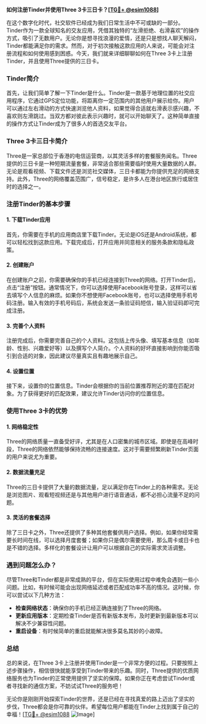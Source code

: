 **如何注册Tinder并使用Three 3卡三日卡？[[TG💪+ @esim1088](https://t.me/s/esim1088)]**

在这个数字化时代，社交软件已经成为我们日常生活中不可或缺的一部分。Tinder作为一款全球知名的交友应用，凭借其独特的“左滑拒绝、右滑喜欢”的操作方式，吸引了无数用户。无论你是想寻找浪漫的爱情，还是只是想找人聊天解闷，Tinder都能满足你的需求。然而，对于初次接触这款应用的人来说，可能会对注册流程和如何使用感到困惑。今天，我们就来详细聊聊如何在Three 3卡上注册Tinder，并且使用Three提供的三日卡。

### Tinder简介

首先，让我们简单了解一下Tinder是什么。Tinder是一款基于地理位置的社交应用程序，它通过GPS定位功能，将距离你一定范围内的其他用户展示给你。用户可以通过左右滑动的方式快速浏览他人资料，如果觉得合适就右滑表示感兴趣，不喜欢则左滑跳过。当双方都对彼此表示兴趣时，就可以开始聊天了。这种简单直接的操作方式让Tinder成为了很多人的首选交友平台。

### Three 3卡三日卡简介

Three是一家总部位于香港的电信运营商，以其灵活多样的套餐服务闻名。Three提供的三日卡是一种短期流量套餐，非常适合那些需要临时使用大量数据的人群。无论是观看视频、下载文件还是浏览社交媒体，三日卡都能为你提供充足的网络支持。此外，Three的网络覆盖范围广，信号稳定，是许多人在港台地区旅行或居住时的选择之一。

### 注册Tinder的基本步骤

#### 1. 下载Tinder应用

首先，你需要在手机的应用商店里下载Tinder。无论是iOS还是Android系统，都可以轻松找到这款应用。下载完成后，打开应用并同意相关的服务条款和隐私政策。

#### 2. 创建账户

在创建账户之前，你需要确保你的手机已经连接到Three的网络。打开Tinder后，点击“注册”按钮。通常情况下，你可以选择使用Facebook账号登录，这样可以省去填写个人信息的麻烦。如果你不想使用Facebook账号，也可以选择使用手机号码注册。输入有效的手机号码后，系统会发送一条验证码短信，输入验证码即可完成注册。

#### 3. 完善个人资料

注册完成后，你需要完善自己的个人资料。这包括上传头像、填写基本信息（如年龄、性别、兴趣爱好等）以及撰写个人简介。个人资料的好坏直接影响到你能否吸引到合适的对象，因此建议尽量真实且有趣地展示自己。

#### 4. 设置位置

接下来，设置你的位置信息。Tinder会根据你的当前位置推荐附近的潜在匹配对象。为了获得更好的匹配效果，建议允许Tinder访问你的位置信息。

### 使用Three 3卡的优势

#### 1. 网络稳定性

Three的网络质量一直备受好评，尤其是在人口密集的城市区域。即使是在高峰时段，Three的网络依然能够保持流畅的连接速度。这对于需要频繁刷新Tinder页面的用户来说尤为重要。

#### 2. 数据流量充足

Three的三日卡提供了大量的数据流量，足以满足你在Tinder上的各种需求。无论是浏览图片、观看短视频还是与其他用户进行语音通话，都不必担心流量不足的问题。

#### 3. 灵活的套餐选择

除了三日卡之外，Three还提供了多种其他套餐供用户选择。例如，如果你经常需要长时间在线，可以选择月度套餐；如果你只是偶尔需要使用，那么周卡或日卡也是不错的选择。多样化的套餐设计让用户可以根据自己的实际需求灵活调整。

### 遇到问题怎么办？

尽管Three和Tinder都是非常成熟的平台，但在实际使用过程中难免会遇到一些小问题。比如，有时候可能会出现网络延迟或者匹配成功率不高的情况。这时候，你可以尝试以下几种方法：

- **检查网络状态**：确保你的手机已经正确连接到了Three的网络。
- **更新应用版本**：定期检查Tinder是否有新版本发布，及时更新到最新版本可以解决不少兼容性问题。
- **重启设备**：有时候简单的重启就能解决很多莫名其妙的小故障。

### 总结

总的来说，在Three 3卡上注册并使用Tinder是一个非常方便的过程。只要按照上述步骤操作，相信很快就能享受到Tinder带来的乐趣。同时，Three提供的优质网络服务也为Tinder的正常使用提供了坚实的保障。如果你正在考虑尝试Tinder或者寻找新的通信方案，不妨试试Three的服务吧！

无论你是刚刚开始探索Tinder的世界，还是已经在寻找真爱的路上迈出了坚实的步伐，Three都会是你可靠的伙伴。希望每位用户都能在Tinder上找到属于自己的幸福！[[TG💪+ @esim1088](https://t.me/s/esim1088) ![Image](https://i.postimg.cc/4NQfJmqS/Snipaste-2025-05-13-00-14-12.png)]